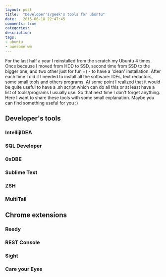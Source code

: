 ```yaml
---
layout: post
title:  "Developer's/geek's tools for ubuntu"
date:   2015-06-18 22:47:45
comments: true
categories:
description: 
tags: 
- ubuntu
- awesome wm
---
```


For the last half a year I reinstalled from the scratch my Ubuntu 4 times. Once because I moved from HDD to SSD, second time from SSD to the bigger one, and two other just for fun =) - to have a 'clean' installation. After each time I did it I needed to install all the software: IDEs, text redactors, some small tools and others programs. At some point I realized that it would be quite useful to have a .sh script which can do all this or at least have a list of tools/programs I usually use. So that next time I don't forget anything. Here I want to share these tools with some small explanation. Maybe you can find something useful for you :)

## Developer's tools

### IntellijIDEA

### SQL Developer

### 0xDBE

### Sublime Text

### ZSH

### MultiTail

## Chrome extensions

### Reedy

### REST Console

### Sight

### Care your Eyes